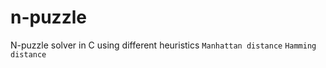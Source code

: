 # n-puzzle
N-puzzle solver in C using different heuristics
```Manhattan distance```
```Hamming distance```
